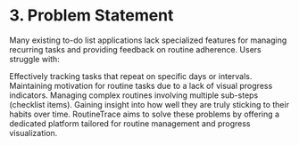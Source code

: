 # 3. Problem Statement
Many existing to-do list applications lack specialized features for managing recurring tasks and providing feedback on routine adherence. Users struggle with:

Effectively tracking tasks that repeat on specific days or intervals.
Maintaining motivation for routine tasks due to a lack of visual progress indicators.
Managing complex routines involving multiple sub-steps (checklist items).
Gaining insight into how well they are truly sticking to their habits over time.
RoutineTrace aims to solve these problems by offering a dedicated platform tailored for routine management and progress visualization.
